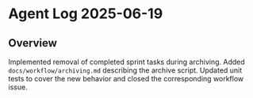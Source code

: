 # Agent Log 2025-06-19

## Overview

Implemented removal of completed sprint tasks during archiving. Added
`docs/workflow/archiving.md` describing the archive script. Updated unit tests
to cover the new behavior and closed the corresponding workflow issue.
